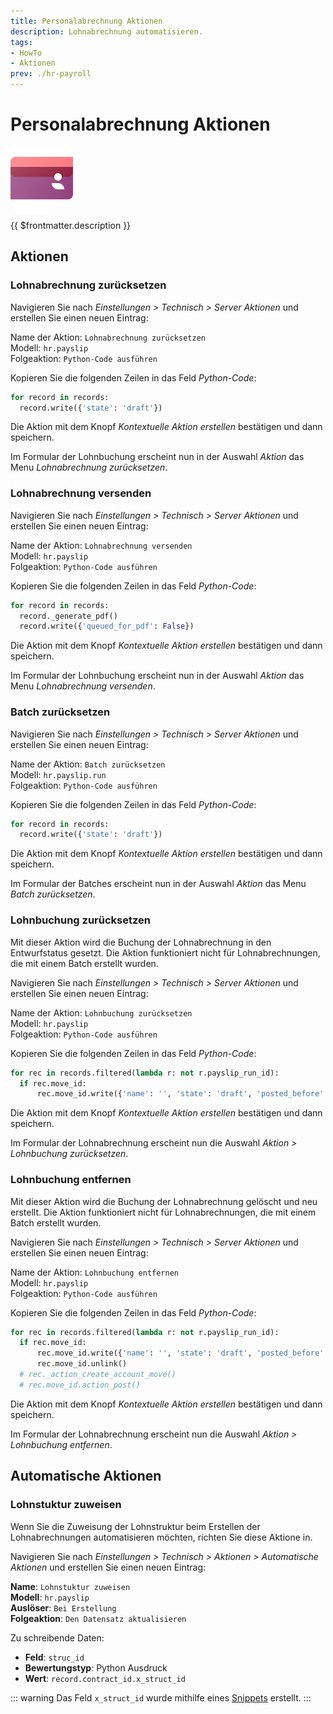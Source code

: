 ```yaml
---
title: Personalabrechnung Aktionen
description: Lohnabrechnung automatisieren.
tags:
- HowTo
- Aktionen
prev: ./hr-payroll
---
```

# Personalabrechnung Aktionen
![icons_odoo_hr_payroll](attachments/icons_odoo_hr_payroll.png)

{{ $frontmatter.description }}

## Aktionen

### Lohnabrechnung zurücksetzen

Navigieren Sie nach *Einstellungen > Technisch > Server Aktionen* und erstellen Sie einen neuen Eintrag:

Name der Aktion: `Lohnabrechnung zurücksetzen`\
Modell: `hr.payslip`\
Folgeaktion: `Python-Code ausführen`

Kopieren Sie die folgenden Zeilen in das Feld *Python-Code*:

```python
for record in records:  
  record.write({'state': 'draft'})
```

Die Aktion mit dem Knopf *Kontextuelle Aktion erstellen* bestätigen und dann speichern.

Im Formular der Lohnbuchung erscheint nun in der Auswahl *Aktion* das Menu *Lohnabrechnung zurücksetzen*.

### Lohnabrechnung versenden

Navigieren Sie nach *Einstellungen > Technisch > Server Aktionen* und erstellen Sie einen neuen Eintrag:

Name der Aktion: `Lohnabrechnung versenden`\
Modell: `hr.payslip`\
Folgeaktion: `Python-Code ausführen`

Kopieren Sie die folgenden Zeilen in das Feld *Python-Code*:

```python
for record in records:  
  record._generate_pdf()
  record.write({'queued_for_pdf': False})
```

Die Aktion mit dem Knopf *Kontextuelle Aktion erstellen* bestätigen und dann speichern.

Im Formular der Lohnbuchung erscheint nun in der Auswahl *Aktion* das Menu *Lohnabrechnung versenden*.

### Batch zurücksetzen

Navigieren Sie nach *Einstellungen > Technisch > Server Aktionen* und erstellen Sie einen neuen Eintrag:

Name der Aktion: `Batch zurücksetzen`\
Modell: `hr.payslip.run`\
Folgeaktion: `Python-Code ausführen`

Kopieren Sie die folgenden Zeilen in das Feld *Python-Code*:

```python
for record in records:
  record.write({'state': 'draft'})
```

Die Aktion mit dem Knopf *Kontextuelle Aktion erstellen* bestätigen und dann speichern.

Im Formular der Batches erscheint nun in der Auswahl *Aktion* das Menu *Batch zurücksetzen*.

### Lohnbuchung zurücksetzen

Mit dieser Aktion wird die Buchung der Lohnabrechnung in den Entwurfstatus gesetzt. Die Aktion funktioniert nicht für Lohnabrechnungen, die mit einem Batch erstellt wurden.

Navigieren Sie nach *Einstellungen > Technisch > Server Aktionen* und erstellen Sie einen neuen Eintrag:

Name der Aktion: `Lohnbuchung zurücksetzen`\
Modell: `hr.payslip`\
Folgeaktion: `Python-Code ausführen`

Kopieren Sie die folgenden Zeilen in das Feld *Python-Code*:

```python
for rec in records.filtered(lambda r: not r.payslip_run_id):
  if rec.move_id:
	  rec.move_id.write({'name': '', 'state': 'draft', 'posted_before': False })
```

Die Aktion mit dem Knopf *Kontextuelle Aktion erstellen* bestätigen und dann speichern.

Im Formular der Lohnabrechnung erscheint nun die Auswahl *Aktion > Lohnbuchung zurücksetzen*.

### Lohnbuchung entfernen

Mit dieser Aktion wird die Buchung der Lohnabrechnung gelöscht und neu erstellt. Die Aktion funktioniert nicht für Lohnabrechnungen, die mit einem Batch erstellt wurden.

Navigieren Sie nach *Einstellungen > Technisch > Server Aktionen* und erstellen Sie einen neuen Eintrag:

Name der Aktion: `Lohnbuchung entfernen`\
Modell: `hr.payslip`\
Folgeaktion: `Python-Code ausführen`

Kopieren Sie die folgenden Zeilen in das Feld *Python-Code*:

```python
for rec in records.filtered(lambda r: not r.payslip_run_id):
  if rec.move_id:
	  rec.move_id.write({'name': '', 'state': 'draft', 'posted_before': False })
	  rec.move_id.unlink()
  # rec._action_create_account_move()
  # rec.move_id.action_post()
```

Die Aktion mit dem Knopf *Kontextuelle Aktion erstellen* bestätigen und dann speichern.

Im Formular der Lohnabrechnung erscheint nun die Auswahl *Aktion > Lohnbuchung entfernen*.


## Automatische Aktionen

### Lohnstuktur zuweisen

Wenn Sie die Zuweisung der Lohnstruktur beim Erstellen der Lohnabrechnungen automatisieren möchten, richten Sie diese Aktione in.

Navigieren Sie nach *Einstellungen > Technisch > Aktionen > Automatische Aktionen* und erstellen Sie einen neuen Eintrag:

**Name**: `Lohnstuktur zuweisen`\
**Modell**: `hr.payslip`\
**Auslöser**: `Bei Erstellung`\
**Folgeaktion**: `Den Datensatz aktualisieren`

Zu schreibende Daten:
* **Feld**: `struc_id`
* **Bewertungstyp**: Python Ausdruck
* **Wert**: `record.contract_id.x_struct_id`

::: warning
Das Feld `x_struct_id` wurde mithilfe eines [Snippets](Development%20Snippets.md) erstellt.
:::